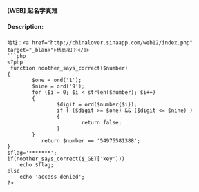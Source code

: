#### [WEB] 起名字真难  

#### Description:   

```
地址：<a href="http://chinalover.sinaapp.com/web12/index.php" target="_blank">代码如下</a>
```php
<?php
 function noother_says_correct($number)
{
        $one = ord('1');
        $nine = ord('9');
        for ($i = 0; $i < strlen($number); $i++)
        {   
                $digit = ord($number{$i});
                if ( ($digit >= $one) && ($digit <= $nine) )
                {
                        return false;
                }
        }
           return $number == '54975581388';
}
$flag='*******';
if(noother_says_correct($_GET['key']))
    echo $flag;
else 
    echo 'access denied';
?>
```
```

